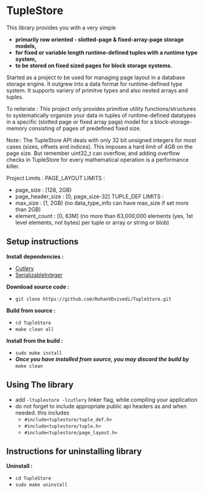 # TupleStore

This library provides you with a very simple 
 * **primarily row oriented - slotted-page & fixed-array-page storage models,**
 * **for fixed or variable length runtime-defined tuples with a runtime type system,**
 * **to be stored on fixed sized pages for block storage systems.**

Started as a project to be used for managing page layout in a database storage engine. It outgrew into a data format for runtime-defined type system. It supports variery of primitve types and also nested arrays and tuples.

To reiterate : This project only provides primitive utility functions/structures to systematically organize your data in tuples of runtime-defined datatypes in a specific (slotted page or fixed array page) model for a block-storage-memory consisting of pages of predefined fixed size.

Note:: The TupleStore API deals with only 32 bit unsigned integers for most cases (sizes, offsets and indices). This imposes a hard limit of 4GB on the page size. But remember uint32_t can overflow, and adding overflow checks in TupleStore for every mathematical operation is a performance killer.

Project Limits :
 PAGE_LAYOUT LIMITS :
  * page_size :          [128, 2GB)
  * page_header_size :   [0, page_size-32]
 TUPLE_DEF LIMITS :
  * max_size :           [1, 2GB) (no data_type_info can have max_size if set more than 2GB)
  * element_count :      [0, 63M] (no more than 63,000,000 elements (yes, 1st level elements, not bytes) per tuple or array or string or blob)

## Setup instructions
**Install dependencies :**
 * [Cutlery](https://github.com/RohanVDvivedi/Cutlery)
 * [SerializableInteger](https://github.com/RohanVDvivedi/SerializableInteger)

**Download source code :**
 * `git clone https://github.com/RohanVDvivedi/TupleStore.git`

**Build from source :**
 * `cd TupleStore`
 * `make clean all`

**Install from the build :**
 * `sudo make install`
 * ***Once you have installed from source, you may discard the build by*** `make clean`

## Using The library
 * add `-ltuplestore -lcutlery` linker flag, while compiling your application
 * do not forget to include appropriate public api headers as and when needed. this includes
   * `#include<tuplestore/tuple_def.h>`
   * `#include<tuplestore/tuple.h>`
   * `#include<tuplestore/page_layout.h>`

## Instructions for uninstalling library

**Uninstall :**
 * `cd TupleStore`
 * `sudo make uninstall`
